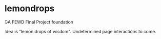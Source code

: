 # lemondrops
GA FEWD Final Project foundation

Idea is  "lemon drops of wisdom". Undetermined page interactions to come. 
